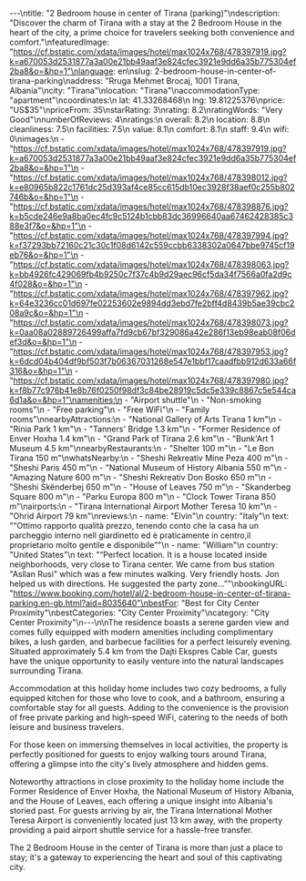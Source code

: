 ---\ntitle: "2 Bedroom house in center of Tirana (parking)"\ndescription: "Discover the charm of Tirana with a stay at the 2 Bedroom House in the heart of the city, a prime choice for travelers seeking both convenience and comfort."\nfeaturedImage: "https://cf.bstatic.com/xdata/images/hotel/max1024x768/478397919.jpg?k=a670053d2531877a3a00e21bb49aaf3e824cfec3921e9dd6a35b775304ef2ba8&o=&hp=1"\nlanguage: en\nslug: 2-bedroom-house-in-center-of-tirana-parking\naddress: "Rruga Mehmet Brocaj, 1001 Tirana, Albania"\ncity: "Tirana"\nlocation: "Tirana"\naccommodationType: "apartment"\ncoordinates:\n  lat: 41.33268468\n  lng: 19.81225376\nprice: "US$35"\npriceFrom: 35\nstarRating: 3\nrating: 8.2\nratingWords: "Very Good"\nnumberOfReviews: 4\nratings:\n  overall: 8.2\n  location: 8.8\n  cleanliness: 7.5\n  facilities: 7.5\n  value: 8.1\n  comfort: 8.1\n  staff: 9.4\n  wifi: 0\nimages:\n  - "https://cf.bstatic.com/xdata/images/hotel/max1024x768/478397919.jpg?k=a670053d2531877a3a00e21bb49aaf3e824cfec3921e9dd6a35b775304ef2ba8&o=&hp=1"\n  - "https://cf.bstatic.com/xdata/images/hotel/max1024x768/478398012.jpg?k=e80965b822c1761dc25d393af4ce85cc615db10ec3928f38aef0c255b802746b&o=&hp=1"\n  - "https://cf.bstatic.com/xdata/images/hotel/max1024x768/478398876.jpg?k=b5cde246e9a8ba0ec4fc9c5124b1cbb83dc36996640aa67462428385c388e3f7&o=&hp=1"\n  - "https://cf.bstatic.com/xdata/images/hotel/max1024x768/478397994.jpg?k=f37293bb72160c21c30c1f08d6142c559ccbb6338302a0647bbe9745cf19eb76&o=&hp=1"\n  - "https://cf.bstatic.com/xdata/images/hotel/max1024x768/478398063.jpg?k=bb4926fc429069fb4b9250c7f37c4b9d29aec96cf5da34f7566a0fa2d9c4f028&o=&hp=1"\n  - "https://cf.bstatic.com/xdata/images/hotel/max1024x768/478397962.jpg?k=64e3236cc01d697fe02253602e9894dd3ebd7fe2bff4d8439b5ae39cbc208a9c&o=&hp=1"\n  - "https://cf.bstatic.com/xdata/images/hotel/max1024x768/478398073.jpg?k=0aa08a02889726499affa7fd9cb67bf329086a42e286f13eb98eab08f06def3d&o=&hp=1"\n  - "https://cf.bstatic.com/xdata/images/hotel/max1024x768/478397953.jpg?k=6dcd04b404df9bf503f7b06367031268e547e1bbf17caadfbb912d633a66f316&o=&hp=1"\n  - "https://cf.bstatic.com/xdata/images/hotel/max1024x768/478397980.jpg?k=f8b77c976b41e8b76f0250f98df3c84be28919c5dc5e339c8867c5e544ca6d1a&o=&hp=1"\namenities:\n  - "Airport shuttle"\n  - "Non-smoking rooms"\n  - "Free parking"\n  - "Free WiFi"\n  - "Family rooms"\nnearbyAttractions:\n  - "National Gallery of Arts Tirana 1 km"\n  - "Rinia Park 1 km"\n  - "Tanners' Bridge 1.3 km"\n  - "Former Residence of Enver Hoxha 1.4 km"\n  - "Grand Park of Tirana 2.6 km"\n  - "Bunk'Art 1 Museum 4.5 km"\nnearbyRestaurants:\n  - "Shelter 100 m"\n  - "Le Bon Tirana 150 m"\nwhatsNearby:\n  - "Sheshi Rekreativ Mine Peza 400 m"\n  - "Sheshi Paris 450 m"\n  - "National Museum of History Albania 550 m"\n  - "Amazing Nature 600 m"\n  - "Sheshi Rekreativ Don Bosko 650 m"\n  - "Sheshi Skënderbej 650 m"\n  - "House of Leaves 750 m"\n  - "Skanderbeg Square 800 m"\n  - "Parku Europa 800 m"\n  - "Clock Tower Tirana 850 m"\nairports:\n  - "Tirana International Airport Mother Teresa 10 km"\n  - "Ohrid Airport 79 km"\nreviews:\n  - name: "Elvin"\n    country: "Italy"\n    text: "“Ottimo rapporto qualità prezzo, tenendo conto che la casa ha un parcheggio interno nell giardinetto ed è praticamente in centro,il proprietario molto gentile e disponibile”"\n  - name: "William"\n    country: "United States"\n    text: "“Perfect location. It is a house located inside neighborhoods, very close to Tirana center. We came from bus station \"Asllan Rusi\" which was a few minutes walking.
Very friendly hosts. Jon helped us with directions. He suggested the party zone...”"\nbookingURL: "https://www.booking.com/hotel/al/2-bedroom-house-in-center-of-tirana-parking.en-gb.html?aid=8035640"\nbestFor: "Best for City Center Proximity"\nbestCategories: "City Center Proximity"\ncategory: "City Center Proximity"\n---\n\nThe residence boasts a serene garden view and comes fully equipped with modern amenities including complimentary bikes, a lush garden, and barbecue facilities for a perfect leisurely evening. Situated approximately 5.4 km from the Dajti Ekspres Cable Car, guests have the unique opportunity to easily venture into the natural landscapes surrounding Tirana.

Accommodation at this holiday home includes two cozy bedrooms, a fully equipped kitchen for those who love to cook, and a bathroom, ensuring a comfortable stay for all guests. Adding to the convenience is the provision of free private parking and high-speed WiFi, catering to the needs of both leisure and business travelers.

For those keen on immersing themselves in local activities, the property is perfectly positioned for guests to enjoy walking tours around Tirana, offering a glimpse into the city's lively atmosphere and hidden gems.

Noteworthy attractions in close proximity to the holiday home include the Former Residence of Enver Hoxha, the National Museum of History Albania, and the House of Leaves, each offering a unique insight into Albania's storied past. For guests arriving by air, the Tirana International Mother Teresa Airport is conveniently located just 13 km away, with the property providing a paid airport shuttle service for a hassle-free transfer.

The 2 Bedroom House in the center of Tirana is more than just a place to stay; it's a gateway to experiencing the heart and soul of this captivating city.